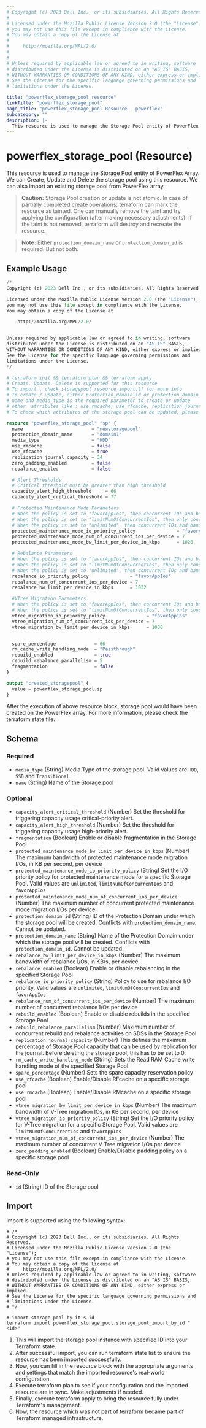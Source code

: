 ```yaml
---
# Copyright (c) 2023 Dell Inc., or its subsidiaries. All Rights Reserved.
# 
# Licensed under the Mozilla Public License Version 2.0 (the "License");
# you may not use this file except in compliance with the License.
# You may obtain a copy of the License at
# 
#     http://mozilla.org/MPL/2.0/
# 
# 
# Unless required by applicable law or agreed to in writing, software
# distributed under the License is distributed on an "AS IS" BASIS,
# WITHOUT WARRANTIES OR CONDITIONS OF ANY KIND, either express or implied.
# See the License for the specific language governing permissions and
# limitations under the License.

title: "powerflex_storage_pool resource"
linkTitle: "powerflex_storage_pool"
page_title: "powerflex_storage_pool Resource - powerflex"
subcategory: ""
description: |-
  This resource is used to manage the Storage Pool entity of PowerFlex Array. We can Create, Update and Delete the storage pool using this resource. We can also import an existing storage pool from PowerFlex array.
---
```


# powerflex_storage_pool (Resource)

This resource is used to manage the Storage Pool entity of PowerFlex Array. We can Create, Update and Delete the storage pool using this resource. We can also import an existing storage pool from PowerFlex array.

> **Caution:** Storage Pool creation or update is not atomic. In case of partially completed create operations, terraform can mark the resource as tainted.
One can manually remove the taint and try applying the configuration (after making necessary adjustments).
If the taint is not removed, terraform will destroy and recreate the resource.

> **Note:** Either `protection_domain_name` or `protection_domain_id` is required. But not both. 

## Example Usage

```terraform
/*
Copyright (c) 2023 Dell Inc., or its subsidiaries. All Rights Reserved.

Licensed under the Mozilla Public License Version 2.0 (the "License");
you may not use this file except in compliance with the License.
You may obtain a copy of the License at

    http://mozilla.org/MPL/2.0/


Unless required by applicable law or agreed to in writing, software
distributed under the License is distributed on an "AS IS" BASIS,
WITHOUT WARRANTIES OR CONDITIONS OF ANY KIND, either express or implied.
See the License for the specific language governing permissions and
limitations under the License.
*/

# terraform init && terraform plan && terraform apply
# Create, Update, Delete is supported for this resource
# To import , check storagepool_resource_import.tf for more info
# To create / update, either protection_domain_id or protection_domain_name must be provided
# name and media_type is the required parameter to create or update
# other  atrributes like : use_rmcache, use_rfcache, replication_journal_capacity, capacity_alert_high_threshold, capacity_alert_critical_threshold etc. are optional 
# To check which attributes of the storage pool can be updated, please refer Product Guide in the documentation

resource "powerflex_storage_pool" "sp" {
  name                         = "newstoragepool"
  protection_domain_name       = "domain1"
  media_type                   = "HDD"
  use_rmcache                  = false
  use_rfcache                  = true
  replication_journal_capacity = 34
  zero_padding_enabled         = false
  rebalance_enabled            = false

  # Alert Thresholds
  # Critical threshold must be greater than high threshold
  capacity_alert_high_threshold     = 66
  capacity_alert_critical_threshold = 77

  # Protected Maintenance Mode Parameters
  # When the policy is set to "favorAppIos", then concurrent IOs and bandwidth limit can be set.
  # When the policy is set to "limitNumOfConcurrentIos", then only concurrent IOs can be set.
  # When the policy is set to "unlimited", then concurrent IOs and bandwidth limit can't be set.
  protected_maintenance_mode_io_priority_policy               = "favorAppIos"
  protected_maintenance_mode_num_of_concurrent_ios_per_device = 7
  protected_maintenance_mode_bw_limit_per_device_in_kbps      = 1028

  # Rebalance Parameters
  # When the policy is set to "favorAppIos", then concurrent IOs and bandwidth limit can be set.
  # When the policy is set to "limitNumOfConcurrentIos", then only concurrent IOs can be set.
  # When the policy is set to "unlimited", then concurrent IOs and bandwidth limit can't be set.  
  rebalance_io_priority_policy               = "favorAppIos"
  rebalance_num_of_concurrent_ios_per_device = 7
  rebalance_bw_limit_per_device_in_kbps      = 1032

  #VTree Migration Parameters
  # When the policy is set to "favorAppIos", then concurrent IOs and bandwidth limit can be set.
  # When the policy is set to "limitNumOfConcurrentIos", then only concurrent IOs can be set.
  vtree_migration_io_priority_policy               = "favorAppIos"
  vtree_migration_num_of_concurrent_ios_per_device = 7
  vtree_migration_bw_limit_per_device_in_kbps      = 1030


  spare_percentage              = 66
  rm_cache_write_handling_mode  = "Passthrough"
  rebuild_enabled               = true
  rebuild_rebalance_parallelism = 5
  fragmentation                 = false
}

output "created_storagepool" {
  value = powerflex_storage_pool.sp
}
```

After the execution of above resource block, storage pool would have been created on the PowerFlex array. For more information, please check the terraform state file.

<!-- schema generated by tfplugindocs -->
## Schema

### Required

- `media_type` (String) Media Type of the storage pool. Valid values are `HDD`, `SSD` and `Transitional`
- `name` (String) Name of the Storage pool

### Optional

- `capacity_alert_critical_threshold` (Number) Set the threshold for triggering capacity usage critical-priority alert.
- `capacity_alert_high_threshold` (Number) Set the threshold for triggering capacity usage high-priority alert.
- `fragmentation` (Boolean) Enable or disable fragmentation in the Storage Pool
- `protected_maintenance_mode_bw_limit_per_device_in_kbps` (Number) The maximum bandwidth of protected maintenance mode migration I/Os, in KB per second, per device
- `protected_maintenance_mode_io_priority_policy` (String) Set the I/O priority policy for protected maintenance mode for a specific Storage Pool. Valid values are `unlimited`, `limitNumOfConcurrentIos` and `favorAppIos`
- `protected_maintenance_mode_num_of_concurrent_ios_per_device` (Number) The maximum number of concurrent protected maintenance mode migration I/Os per device
- `protection_domain_id` (String) ID of the Protection Domain under which the storage pool will be created. Conflicts with `protection_domain_name`. Cannot be updated.
- `protection_domain_name` (String) Name of the Protection Domain under which the storage pool will be created. Conflicts with `protection_domain_id`. Cannot be updated.
- `rebalance_bw_limit_per_device_in_kbps` (Number) The maximum bandwidth of rebalance I/Os, in KB/s, per device
- `rebalance_enabled` (Boolean) Enable or disable rebalancing in the specified Storage Pool
- `rebalance_io_priority_policy` (String) Policy to use for rebalance I/O priority. Valid values are `unlimited`, `limitNumOfConcurrentIos` and `favorAppIos`
- `rebalance_num_of_concurrent_ios_per_device` (Number) The maximum number of concurrent rebalance I/Os per device
- `rebuild_enabled` (Boolean) Enable or disable rebuilds in the specified Storage Pool
- `rebuild_rebalance_parallelism` (Number) Maximum number of concurrent rebuild and rebalance activities on SDSs in the Storage Pool
- `replication_journal_capacity` (Number) This defines the maximum percentage of Storage Pool capacity that can be used by replication for the journal. Before deleting the storage pool, this has to be set to 0.
- `rm_cache_write_handling_mode` (String) Sets the Read RAM Cache write handling mode of the specified Storage Pool
- `spare_percentage` (Number) Sets the spare capacity reservation policy
- `use_rfcache` (Boolean) Enable/Disable RFcache on a specific storage pool
- `use_rmcache` (Boolean) Enable/Disable RMcache on a specific storage pool
- `vtree_migration_bw_limit_per_device_in_kbps` (Number) The maximum bandwidth of V-Tree migration IOs, in KB per second, per device
- `vtree_migration_io_priority_policy` (String) Set the I/O priority policy for V-Tree migration for a specific Storage Pool. Valid values are `limitNumOfConcurrentIos` and `favorAppIos`
- `vtree_migration_num_of_concurrent_ios_per_device` (Number) The maximum number of concurrent V-Tree migration I/Os per device
- `zero_padding_enabled` (Boolean) Enable/Disable padding policy on a specific storage pool

### Read-Only

- `id` (String) ID of the Storage pool

## Import

Import is supported using the following syntax:

```shell
# /*
# Copyright (c) 2023 Dell Inc., or its subsidiaries. All Rights Reserved.
# Licensed under the Mozilla Public License Version 2.0 (the "License");
# you may not use this file except in compliance with the License.
# You may obtain a copy of the License at
#     http://mozilla.org/MPL/2.0/
# Unless required by applicable law or agreed to in writing, software
# distributed under the License is distributed on an "AS IS" BASIS,
# WITHOUT WARRANTIES OR CONDITIONS OF ANY KIND, either express or implied.
# See the License for the specific language governing permissions and
# limitations under the License.
# */

# import storage pool by it's id
terraform import powerflex_storage_pool.storage_pool_import_by_id "<id>"
```

1. This will import the storage pool instance with specified ID into your Terraform state.
2. After successful import, you can run terraform state list to ensure the resource has been imported successfully.
3. Now, you can fill in the resource block with the appropriate arguments and settings that match the imported resource's real-world configuration.
4. Execute terraform plan to see if your configuration and the imported resource are in sync. Make adjustments if needed.
5. Finally, execute terraform apply to bring the resource fully under Terraform's management.
6. Now, the resource which was not part of terraform became part of Terraform managed infrastructure.